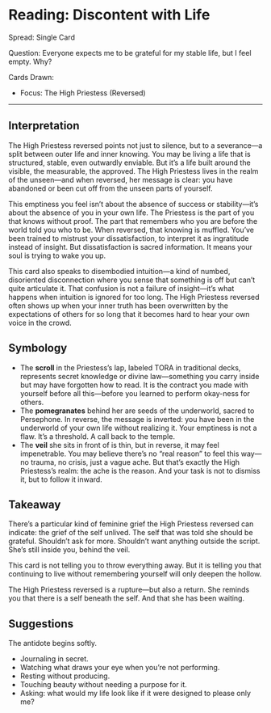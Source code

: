 # Reading: Discontent with Life

Spread: Single Card

Question: Everyone expects me to be grateful for my stable life, but I feel empty. Why?

Cards Drawn:

- Focus: The High Priestess (Reversed)

---

## Interpretation

The High Priestess reversed points not just to silence, but to a severance—a split between outer life and inner knowing. You may be living a life that is structured, stable, even outwardly enviable. But it’s a life built around the visible, the measurable, the approved. The High Priestess lives in the realm of the unseen—and when reversed, her message is clear: you have abandoned or been cut off from the unseen parts of yourself.

This emptiness you feel isn’t about the absence of success or stability—it’s about the absence of you in your own life. The Priestess is the part of you that knows without proof. The part that remembers who you are before the world told you who to be. When reversed, that knowing is muffled. You’ve been trained to mistrust your dissatisfaction, to interpret it as ingratitude instead of insight. But dissatisfaction is sacred information. It means your soul is trying to wake you up.

This card also speaks to disembodied intuition—a kind of numbed, disoriented disconnection where you sense that something is off but can’t quite articulate it. That confusion is not a failure of insight—it’s what happens when intuition is ignored for too long. The High Priestess reversed often shows up when your inner truth has been overwritten by the expectations of others for so long that it becomes hard to hear your own voice in the crowd.

## Symbology

- The **scroll** in the Priestess’s lap, labeled TORA in traditional decks, represents secret knowledge or divine law—something you carry inside but may have forgotten how to read. It is the contract you made with yourself before all this—before you learned to perform okay-ness for others.
- The **pomegranates** behind her are seeds of the underworld, sacred to Persephone. In reverse, the message is inverted: you have been in the underworld of your own life without realizing it. Your emptiness is not a flaw. It’s a threshold. A call back to the temple.
- The **veil** she sits in front of is thin, but in reverse, it may feel impenetrable. You may believe there’s no “real reason” to feel this way—no trauma, no crisis, just a vague ache. But that’s exactly the High Priestess’s realm: the ache is the reason. And your task is not to dismiss it, but to follow it inward.

## Takeaway

There’s a particular kind of feminine grief the High Priestess reversed can indicate: the grief of the self unlived. The self that was told she should be grateful. Shouldn’t ask for more. Shouldn’t want anything outside the script. She’s still inside you, behind the veil.

This card is not telling you to throw everything away. But it is telling you that continuing to live without remembering yourself will only deepen the hollow.

The High Priestess reversed is a rupture—but also a return. She reminds you that there is a self beneath the self. And that she has been waiting.

## Suggestions

The antidote begins softly.

- Journaling in secret.
- Watching what draws your eye when you’re not performing.
- Resting without producing.
- Touching beauty without needing a purpose for it.
- Asking: what would my life look like if it were designed to please only me?
